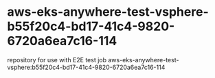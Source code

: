 # aws-eks-anywhere-test-vsphere-b55f20c4-bd17-41c4-9820-6720a6ea7c16-114
repository for use with E2E test job aws-eks-anywhere-test-vsphere:b55f20c4-bd17-41c4-9820-6720a6ea7c16-114
